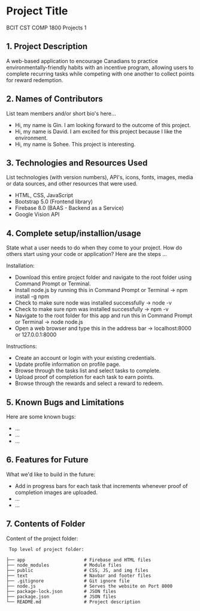 # Project Title
BCIT CST COMP 1800 Projects 1

## 1. Project Description
A web-based application to encourage Canadians to practice environmentally-friendly habits with an incentive program, allowing users to complete recurring tasks while competing with one another to collect points for reward redemption.

## 2. Names of Contributors
List team members and/or short bio's here... 
* Hi, my name is Gin. I am looking forward to the outcome of this project.
* Hi, my name is David. I am excited for this project because I like the environment.
* Hi, my name is Sohee. This project is interesting.
	
## 3. Technologies and Resources Used
List technologies (with version numbers), API's, icons, fonts, images, media or data sources, and other resources that were used.
* HTML, CSS, JavaScript
* Bootstrap 5.0 (Frontend library)
* Firebase 8.0 (BAAS - Backend as a Service)
* Google Vision API

## 4. Complete setup/installion/usage
State what a user needs to do when they come to your project.  How do others start using your code or application?
Here are the steps ...

Installation:
* Download this entire project folder and navigate to the root folder using Command Prompt or Terminal.
* Install node.js by running this in Command Prompt or Terminal → npm install -g npm  
* Check to make sure node was installed successfully → node -v
* Check to make sure npm was installed successfully → npm -v
* Navigate to the root folder for this app and run this in Command Prompt or Terminal → node node.js
* Open a web browser and type this in the address bar → localhost:8000 or 127.0.0.1:8000

Instructions:
* Create an account or login with your existing credentials.
* Update profile information on profile page.
* Browse through the tasks list and select tasks to complete.
* Upload proof of completion for each task to earn points.
* Browse through the rewards and select a reward to redeem.

## 5. Known Bugs and Limitations
Here are some known bugs:
* ...
* ...
* ...

## 6. Features for Future
What we'd like to build in the future:
* Add in progress bars for each task that increments whenever proof of completion images are uploaded.
* ...
* ...
	
## 7. Contents of Folder
Content of the project folder:

```
 Top level of project folder:

├── app                      # Firebase and HTML files
├── node_modules             # Module files
├── public                   # CSS, JS, and img files
├── text                     # Navbar and footer files
├── .gitignore               # Git ignore file
├── node.js                  # Serves the website on Port 8000
├── package-lock.json        # JSON files
├── package.json             # JSON files
└── README.md                # Project description

```


